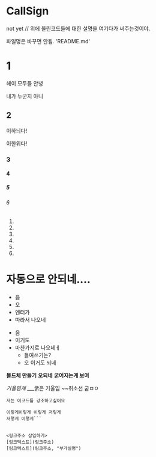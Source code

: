 # CallSign

not yet // 위에 올린코드들에 대한 설명을 여기다가 써주는것이야. 

파일명은 바꾸면 안됨. 'README.md'

# 1
헤이 모두들 안녕 

내가 누군지 아니 

## 2
이하늬다! 

이한위다! 


### 3

#### 4

##### 5

###### 6 


1.
2.
3.
4.
5.
6.
# 자동으로 안되네....


+ 음
+ 오
+ 엔터가
+ 따라서 나오네 

- 음
- 이거도
- 마찬가지로 나오네ㅔ
  - 들여쓰기는? 
  - 오 이거도 되네 

__볼드체 만들기__
__오되네__ __굵어지는게 보여__

_기울임체_
___굵은 기울임
~~취소선 굳ㅁㅇ


`저는 이코드를 강조하고싶어요`

```저는 여러줄을 강조하고싶어요
이렇게이렇게 이렇게 저렇게
저렇게 이렇게```  


<링크주소 삽입하기>
[링크텍스트](링크주소)
[링크텍스트](링크주소, "부가설명")

